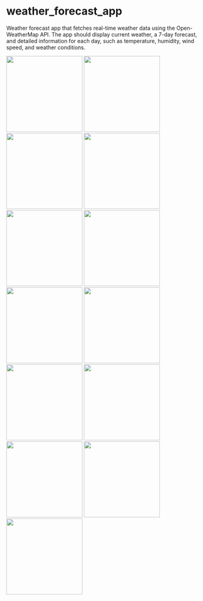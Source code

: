 # weather_forecast_app

Weather forecast app that fetches real-time weather data using the Open-
WeatherMap API. The app should display current weather, a 7-day forecast, and
detailed information for each day, such as temperature, humidity, wind speed,
and weather conditions.

<img src="https://github.com/user-attachments/assets/ce85f5f3-9ee1-4cc6-b5e4-a7994309ba8f" width="200">
<img src="https://github.com/user-attachments/assets/8831c487-3d1d-4e70-babc-0077641aef09" width="200">
<img src="https://github.com/user-attachments/assets/9cc1758e-38b8-44dc-aa1b-c619b1adfe35" width="200">

<img src="https://github.com/user-attachments/assets/210d549c-a33f-4a3d-87ba-2aeb401f2956" width="200">

<img src="https://github.com/user-attachments/assets/1ce62dc4-1165-4cef-bb36-df53b7e4483f" width="200">

<img src="https://github.com/user-attachments/assets/d693edff-a58e-4ea7-a503-41029a23ea7e" width="200">

<img src="https://github.com/user-attachments/assets/d215933c-7ae4-43ec-92b5-5decd1b502e8" width="200">

<img src="https://github.com/user-attachments/assets/096e8070-04fb-4c34-bdeb-8f26d4e64d1a" width="200">

<img src="https://github.com/user-attachments/assets/7384c4eb-ae9f-4c1c-91de-8e372fab1738" width="200">

<img src="https://github.com/user-attachments/assets/42e504c9-af78-493b-af86-0bca64ba776f" width="200">
<img src="https://github.com/user-attachments/assets/a2d216cb-d384-4527-ae9a-56acff93f9ad" width="200">

<img src="https://github.com/user-attachments/assets/f62579e6-b90a-47b1-968e-53f97baa5691" width="200">

<img src="https://github.com/user-attachments/assets/beb3e725-8586-4d2e-90e0-b2a478c658e2" width="200">







